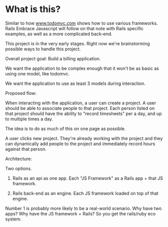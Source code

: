 # What is this?

Similar to how www.todomvc.com shows how to use various frameworks. Rails Embrace Javascript will follow on that note with Rails specific examples, as well as a more complicated back-end.

This project is in the very early stages. Right now we're brainstorming possible ways to handle this project.

Overall project goal: Build a billing application.

We want the application to be complex enough that it won't be as basic as using one model, like todomvc.

We want the application to use as least 3 models during interaction.

Proposed flow:

When interacting with the application, a user can create a project.
A user should be able to associate people to that project.
Each person listed on that project should have the ability to "record timesheets" per a day, and up to multiple times a day.

The idea is to do as much of this on one page as possible. 

A user clicks new project. They're already working with the project and they can dynamically add people to the project and immediately record hours against that person.

Architecture:

Two options.

1) Rails as an api as one app. Each "JS Framework" as a Rails app + that JS framework.

2) Rails back-end as an engine. Each JS framework loaded on top of that engine.

Number 1 is probably more likely to be a real-world scenario. Why have two apps? Why have the JS framework + Rails? So you get the rails/ruby eco system.
